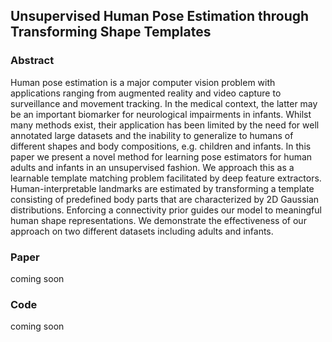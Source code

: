 ## Unsupervised Human Pose Estimation through Transforming Shape Templates

### Abstract
Human pose estimation is a major computer vision problem with applications ranging from augmented reality and video capture to surveillance and movement tracking. In the medical context, the latter may be an important biomarker for neurological impairments in infants.
Whilst many methods exist, their application has been limited by the need for well annotated large datasets and the inability to generalize to humans of different shapes and body compositions, e.g. children and infants. In this paper we present a novel method for learning pose estimators for human adults and infants in an unsupervised fashion. We approach this as a learnable template matching problem facilitated by deep feature extractors. Human-interpretable landmarks are estimated by transforming a template consisting of predefined body parts that are characterized by 2D Gaussian distributions. Enforcing a connectivity prior guides our model to meaningful human shape representations. We demonstrate the effectiveness of our approach on two different datasets including adults and infants.


### Paper
coming soon

### Code
coming soon



